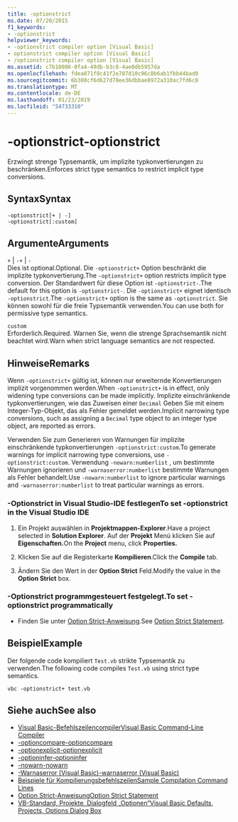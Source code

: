 ```yaml
---
title: -optionstrict
ms.date: 07/20/2015
f1_keywords:
- -optionstrict
helpviewer_keywords:
- -optionstrict compiler option [Visual Basic]
- optionstrict compiler option [Visual Basic]
- /optionstrict compiler option [Visual Basic]
ms.assetid: c7b10086-0fa4-49db-b3c8-4ae0db5957da
ms.openlocfilehash: fdea071f8c41f2e707d10c96c8b6ab1fbb44bad0
ms.sourcegitcommit: 6b308cf6d627d78ee36dbbae8972a310ac7fd6c8
ms.translationtype: MT
ms.contentlocale: de-DE
ms.lasthandoff: 01/23/2019
ms.locfileid: "54733310"
---
```

# <a name="-optionstrict"></a><span data-ttu-id="2b8a6-102">-optionstrict</span><span class="sxs-lookup"><span data-stu-id="2b8a6-102">-optionstrict</span></span>
<span data-ttu-id="2b8a6-103">Erzwingt strenge Typsemantik, um implizite typkonvertierungen zu beschränken.</span><span class="sxs-lookup"><span data-stu-id="2b8a6-103">Enforces strict type semantics to restrict implicit type conversions.</span></span>  
  
## <a name="syntax"></a><span data-ttu-id="2b8a6-104">Syntax</span><span class="sxs-lookup"><span data-stu-id="2b8a6-104">Syntax</span></span>  
  
```  
-optionstrict[+ | -]  
-optionstrict[:custom]  
```  
  
## <a name="arguments"></a><span data-ttu-id="2b8a6-105">Argumente</span><span class="sxs-lookup"><span data-stu-id="2b8a6-105">Arguments</span></span>  
 <span data-ttu-id="2b8a6-106">`+` &#124; `-`</span><span class="sxs-lookup"><span data-stu-id="2b8a6-106">`+` &#124; `-`</span></span>  
 <span data-ttu-id="2b8a6-107">Dies ist optional.</span><span class="sxs-lookup"><span data-stu-id="2b8a6-107">Optional.</span></span> <span data-ttu-id="2b8a6-108">Die `-optionstrict+` Option beschränkt die implizite typkonvertierung.</span><span class="sxs-lookup"><span data-stu-id="2b8a6-108">The `-optionstrict+` option restricts implicit type conversion.</span></span> <span data-ttu-id="2b8a6-109">Der Standardwert für diese Option ist `-optionstrict-`.</span><span class="sxs-lookup"><span data-stu-id="2b8a6-109">The default for this option is `-optionstrict-`.</span></span> <span data-ttu-id="2b8a6-110">Die `-optionstrict+` eignet identisch `-optionstrict`.</span><span class="sxs-lookup"><span data-stu-id="2b8a6-110">The `-optionstrict+` option is the same as `-optionstrict`.</span></span> <span data-ttu-id="2b8a6-111">Sie können sowohl für die freie Typsemantik verwenden.</span><span class="sxs-lookup"><span data-stu-id="2b8a6-111">You can use both for permissive type semantics.</span></span>  
  
 `custom`  
 <span data-ttu-id="2b8a6-112">Erforderlich.</span><span class="sxs-lookup"><span data-stu-id="2b8a6-112">Required.</span></span> <span data-ttu-id="2b8a6-113">Warnen Sie, wenn die strenge Sprachsemantik nicht beachtet wird.</span><span class="sxs-lookup"><span data-stu-id="2b8a6-113">Warn when strict language semantics are not respected.</span></span>  
  
## <a name="remarks"></a><span data-ttu-id="2b8a6-114">Hinweise</span><span class="sxs-lookup"><span data-stu-id="2b8a6-114">Remarks</span></span>  
 <span data-ttu-id="2b8a6-115">Wenn `-optionstrict+` gültig ist, können nur erweiternde Konvertierungen implizit vorgenommen werden.</span><span class="sxs-lookup"><span data-stu-id="2b8a6-115">When `-optionstrict+` is in effect, only widening type conversions can be made implicitly.</span></span> <span data-ttu-id="2b8a6-116">Implizite einschränkende typkonvertierungen, wie das Zuweisen einer `Decimal` Geben Sie mit einem Integer-Typ-Objekt, das als Fehler gemeldet werden.</span><span class="sxs-lookup"><span data-stu-id="2b8a6-116">Implicit narrowing type conversions, such as assigning a `Decimal` type object to an integer type object, are reported as errors.</span></span>  
  
 <span data-ttu-id="2b8a6-117">Verwenden Sie zum Generieren von Warnungen für implizite einschränkende typkonvertierungen `-optionstrict:custom`.</span><span class="sxs-lookup"><span data-stu-id="2b8a6-117">To generate warnings for implicit narrowing type conversions, use `-optionstrict:custom`.</span></span> <span data-ttu-id="2b8a6-118">Verwendung `-nowarn:numberlist` , um bestimmte Warnungen ignorieren und `-warnaserror:numberlist` bestimmte Warnungen als Fehler behandelt.</span><span class="sxs-lookup"><span data-stu-id="2b8a6-118">Use `-nowarn:numberlist` to ignore particular warnings and `-warnaserror:numberlist` to treat particular warnings as errors.</span></span>  
  
### <a name="to-set--optionstrict-in-the-visual-studio-ide"></a><span data-ttu-id="2b8a6-119">-Optionstrict in Visual Studio-IDE festlegen</span><span class="sxs-lookup"><span data-stu-id="2b8a6-119">To set -optionstrict in the Visual Studio IDE</span></span>  
  
1.  <span data-ttu-id="2b8a6-120">Ein Projekt auswählen in **Projektmappen-Explorer**.</span><span class="sxs-lookup"><span data-stu-id="2b8a6-120">Have a project selected in **Solution Explorer**.</span></span> <span data-ttu-id="2b8a6-121">Auf der **Projekt** Menü klicken Sie auf **Eigenschaften.**</span><span class="sxs-lookup"><span data-stu-id="2b8a6-121">On the **Project** menu, click **Properties.**</span></span>   
  
2.  <span data-ttu-id="2b8a6-122">Klicken Sie auf die Registerkarte **Kompilieren**.</span><span class="sxs-lookup"><span data-stu-id="2b8a6-122">Click the **Compile** tab.</span></span>  
  
3.  <span data-ttu-id="2b8a6-123">Ändern Sie den Wert in der **Option Strict** Feld.</span><span class="sxs-lookup"><span data-stu-id="2b8a6-123">Modify the value in the **Option Strict** box.</span></span>  
  
### <a name="to-set--optionstrict-programmatically"></a><span data-ttu-id="2b8a6-124">-Optionstrict programmgesteuert festgelegt.</span><span class="sxs-lookup"><span data-stu-id="2b8a6-124">To set -optionstrict programmatically</span></span>  
  
-   <span data-ttu-id="2b8a6-125">Finden Sie unter [Option Strict-Anweisung](../../../visual-basic/language-reference/statements/option-strict-statement.md).</span><span class="sxs-lookup"><span data-stu-id="2b8a6-125">See [Option Strict Statement](../../../visual-basic/language-reference/statements/option-strict-statement.md).</span></span>  
  
## <a name="example"></a><span data-ttu-id="2b8a6-126">Beispiel</span><span class="sxs-lookup"><span data-stu-id="2b8a6-126">Example</span></span>  
 <span data-ttu-id="2b8a6-127">Der folgende code kompiliert `Test.vb` strikte Typsemantik zu verwenden.</span><span class="sxs-lookup"><span data-stu-id="2b8a6-127">The following code compiles `Test.vb` using strict type semantics.</span></span>  
  
```console
vbc -optionstrict+ test.vb  
```  
  
## <a name="see-also"></a><span data-ttu-id="2b8a6-128">Siehe auch</span><span class="sxs-lookup"><span data-stu-id="2b8a6-128">See also</span></span>
- [<span data-ttu-id="2b8a6-129">Visual Basic-Befehlszeilencompiler</span><span class="sxs-lookup"><span data-stu-id="2b8a6-129">Visual Basic Command-Line Compiler</span></span>](../../../visual-basic/reference/command-line-compiler/index.md)
- [<span data-ttu-id="2b8a6-130">-optioncompare</span><span class="sxs-lookup"><span data-stu-id="2b8a6-130">-optioncompare</span></span>](../../../visual-basic/reference/command-line-compiler/optioncompare.md)
- [<span data-ttu-id="2b8a6-131">-optionexplicit</span><span class="sxs-lookup"><span data-stu-id="2b8a6-131">-optionexplicit</span></span>](../../../visual-basic/reference/command-line-compiler/optionexplicit.md)
- [<span data-ttu-id="2b8a6-132">-optioninfer</span><span class="sxs-lookup"><span data-stu-id="2b8a6-132">-optioninfer</span></span>](../../../visual-basic/reference/command-line-compiler/optioninfer.md)
- [<span data-ttu-id="2b8a6-133">-nowarn</span><span class="sxs-lookup"><span data-stu-id="2b8a6-133">-nowarn</span></span>](../../../visual-basic/reference/command-line-compiler/nowarn.md)
- [<span data-ttu-id="2b8a6-134">-Warnaserror (Visual Basic)</span><span class="sxs-lookup"><span data-stu-id="2b8a6-134">-warnaserror (Visual Basic)</span></span>](../../../visual-basic/reference/command-line-compiler/warnaserror.md)
- [<span data-ttu-id="2b8a6-135">Beispiele für Kompilierungsbefehlszeilen</span><span class="sxs-lookup"><span data-stu-id="2b8a6-135">Sample Compilation Command Lines</span></span>](../../../visual-basic/reference/command-line-compiler/sample-compilation-command-lines.md)
- [<span data-ttu-id="2b8a6-136">Option Strict-Anweisung</span><span class="sxs-lookup"><span data-stu-id="2b8a6-136">Option Strict Statement</span></span>](../../../visual-basic/language-reference/statements/option-strict-statement.md)
- [<span data-ttu-id="2b8a6-137">VB-Standard, Projekte, Dialogfeld „Optionen“</span><span class="sxs-lookup"><span data-stu-id="2b8a6-137">Visual Basic Defaults, Projects, Options Dialog Box</span></span>](/visualstudio/ide/reference/visual-basic-defaults-projects-options-dialog-box)
